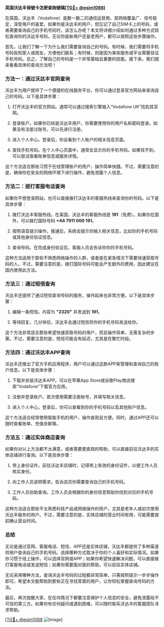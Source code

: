 **英国沃达丰保號卡怎麽查詢號碼[[TG💪+ @esim1088](https://t.me/s/esim1088)]**

在英国，沃达丰（Vodafone）是数一数二的通信运营商，其网络覆盖广、信号稳定，深受用户的喜爱。如果你是沃达丰的用户，但忘记了自己SIM卡上的号码，或者需要查询自己的手机号码时，该怎么办呢？本文将详细介绍如何通过多种方式轻松查询你的沃达丰号码，无论你是新用户还是老用户，都可以按照这些步骤操作。

首先，让我们了解一下为什么我们需要查询自己的号码。有时候，我们需要将手机号码告知家人或朋友，方便他们联系；有时候，则是因为某些服务或平台需要验证手机号码。总之，了解自己的号码是一个非常基础且重要的技能。接下来，我们就来看看具体的查询方法吧！

### 方法一：通过沃达丰官网查询

沃达丰为用户提供了一个便捷的在线服务平台，你可以通过登录官方网站来查询自己的号码。以下是具体步骤：

1. 打开沃达丰的官方网站。通常可以通过搜索引擎输入“Vodafone UK”找到其官网。
   
2. 登录账户。如果你已经是沃达丰用户，你需要使用你的用户名和密码登录。如果没有注册过账号，可以先进行注册。

3. 进入个人中心。登录后，你会看到个人账户的相关信息页面。

4. 查找手机号码。在个人中心页面中，通常会显示你的手机号码。如果找不到，可以尝试查看账单信息或服务详情。

这个方法适合那些习惯于在线管理账户的用户，操作简单快捷。不过，需要注意的是，确保你在安全的网络环境下进行操作，避免泄露个人信息。

### 方法二：拨打客服电话查询

如果你不想登录网站，也可以直接拨打沃达丰的客服热线来查询你的号码。以下是具体步骤：

1. 拨打沃达丰客服热线。在英国，沃达丰的客服热线是 **191**（免费）。如果你在国外，可以拨打国际号码 **+44 7911 000 191**。

2. 按照语音提示操作。接通后，系统会提示你输入相关信息，比如你的手机号码或其他身份验证信息。

3. 查询号码。在完成身份验证后，客服人员会告诉你你的手机号码。

这种方法适用于那些不熟悉网络操作的人群，或者是在紧急情况下需要快速获取号码的人。不过，需要注意的是，拨打国际号码可能会产生额外的费用，因此建议在国内使用此方法。

### 方法三：通过短信查询

沃达丰还提供了通过短信查询号码的服务，操作起来也非常方便。以下是具体步骤：

1. 编辑一条短信。内容为 **"2320"** 并发送到 **191**。

2. 等待回复。几分钟后，沃达丰会通过短信将你的手机号码发送给你。

这个方法非常适合那些希望快速获取号码的用户，而且操作简单，无需复杂的步骤。不过，需要注意的是，短信可能会有延迟，尤其是在繁忙时段。

### 方法四：通过沃达丰APP查询

沃达丰还推出了官方手机应用程序，用户可以通过这款APP来管理和查询自己的账户信息。以下是具体步骤：

1. 下载并安装沃达丰APP。可以在苹果App Store或谷歌Play商店搜索“Vodafone”下载官方应用。

2. 注册并登录账户。首次使用需要注册账号，并填写相关信息。

3. 进入个人中心。登录后，你可以查看到你的手机号码以及其他账户信息。

这个方法适合经常使用智能手机的用户，操作直观且方便。同时，通过APP还可以随时查看账单、充值余额等。

### 方法五：通过实体商店查询

如果你对以上方法都不太满意，或者需要更直观的帮助，可以直接前往沃达丰的实体店铺进行查询。以下是具体步骤：

1. 带上身份证件。前往沃达丰店铺时，记得带上有效的身份证件，以便工作人员核实身份。

2. 向工作人员说明需求。告诉店员你需要查询自己的手机号码。

3. 工作人员协助查询。工作人员会根据你的身份信息帮助你找到对应的手机号码。

这种方法适合那些不太熟悉科技产品或网络操作的用户，尤其是老年人或初次使用沃达丰服务的用户。不过，需要注意的是，实体店铺的营业时间有限，可能需要提前确认营业时间。

### 总结

无论是通过官网、客服电话、短信、APP还是实体店铺，沃达丰都提供了多种渠道供用户查询自己的手机号码。选择哪种方式取决于你的个人喜好和实际情况。如果你习惯于线上操作，可以选择官网或APP；如果你希望快速解决问题，可以直接拨打客服电话或发送短信；如果你需要面对面的帮助，可以前往实体店铺。

无论采用哪种方法，查询沃达丰号码的过程都非常简单，只需按照提示一步步操作即可。希望本文能帮助到那些正在寻找答案的用户，让你轻松掌握查询号码的方法。

最后，再次提醒大家，在任何情况下都要注意保护个人信息的安全，避免泄露给不可信的第三方。如果你有任何疑问或遇到困难，可以随时联系沃达丰的客服团队寻求帮助。

[[TG💪+ @esim1088](https://t.me/s/esim1088) ![Image](https://i.postimg.cc/4NQfJmqS/Snipaste-2025-05-13-00-14-12.png)]